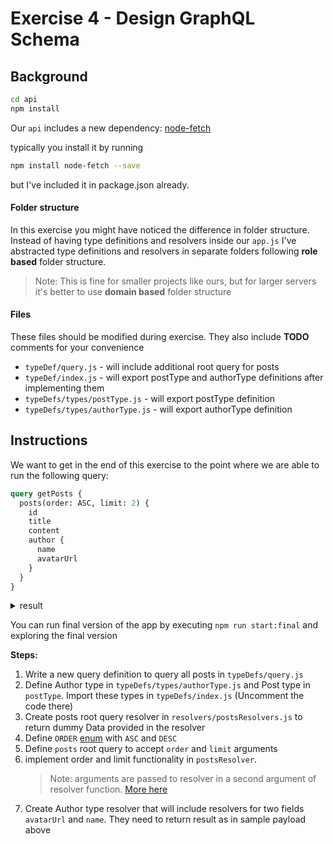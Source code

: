 # Exercise 4 - Design GraphQL Schema

## Background

```sh
cd api
npm install
```

Our `api` includes a new dependency:
[node-fetch](https://github.com/node-fetch/node-fetch)

typically you install it by running

```sh
npm install node-fetch --save
```

but I've included it in package.json already.

#### Folder structure

In this exercise you might have noticed the difference in folder structure.
Instead of having type definitions and resolvers inside our `app.js` I've
abstracted type definitions and resolvers in separate folders following **role
based** folder structure.

> Note: This is fine for smaller projects like ours, but for larger servers it's
> better to use **domain based** folder structure

#### Files

These files should be modified during exercise. They also include **TODO**
comments for your convenience

- `typeDef/query.js` - will include additional root query for posts
- `typeDef/index.js` - will export postType and authorType definitions after
  implementing them
- `typeDefs/types/postType.js` - will export postType definition
- `typeDefs/types/authorType.js` - will export authorType definition

## Instructions

We want to get in the end of this exercise to the point where we are able to run
the following query:

```graphql
query getPosts {
  posts(order: ASC, limit: 2) {
    id
    title
    content
    author {
      name
      avatarUrl
    }
  }
}
```

<details>
<summary>
result
</summary>

```json
{
  "data": {
    "posts": [
      {
        "id": "2",
        "title": "Post Three",
        "content": "text",
        "author": {
          "name": "Name",
          "avatarUrl": "Avatar Url"
        }
      },
      {
        "id": "5",
        "title": "Post Four",
        "content": "text",
        "author": {
          "name": "Name",
          "avatarUrl": "Avatar Url"
        }
      }
    ]
  }
}
```

</details>

You can run final version of the app by executing `npm run start:final` and
exploring the final version

**Steps:**

1. Write a new query definition to query all posts in `typeDefs/query.js`
2. Define Author type in `typeDefs/types/authorType.js` and Post type in
   `postType`. Import these types in `typeDefs/index.js` (Uncomment the code
   there)
3. Create posts root query resolver in `resolvers/postsResolvers.js` to return
   dummy Data provided in the resolver
4. Define `ORDER` [enum](https://graphql.org/learn/schema/#enumeration-types)
   with `ASC` and `DESC`
5. Define `posts` root query to accept `order` and `limit` arguments
6. implement order and limit functionality in `postsResolver`.
   > Note: arguments are passed to resolver in a second argument of resolver
   > function. [More here](https://graphql.org/learn/execution/)
7. Create Author type resolver that will include resolvers for two fields
   `avatarUrl` and `name`. They need to return result as in sample payload above
